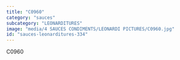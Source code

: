 ```yaml
---
title: "C0960"
category: "sauces"
subcategory: "LEONARDITURES"
image: "media/4 SAUCES CONDIMENTS/LEONARDI PICTURES/C0960.jpg"
id: "sauces-leonarditures-334"
---
```


C0960
